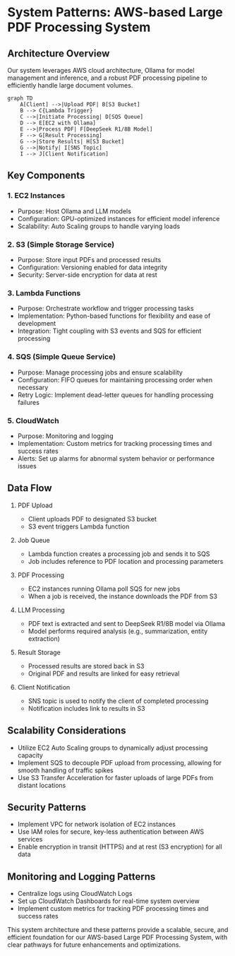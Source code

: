 # System Patterns: AWS-based Large PDF Processing System

## Architecture Overview
Our system leverages AWS cloud architecture, Ollama for model management and inference, and a robust PDF processing pipeline to efficiently handle large document volumes.

```mermaid
graph TD
    A[Client] -->|Upload PDF| B[S3 Bucket]
    B --> C{Lambda Trigger}
    C -->|Initiate Processing| D[SQS Queue]
    D --> E[EC2 with Ollama]
    E -->|Process PDF| F[DeepSeek R1/8B Model]
    F --> G[Result Processing]
    G -->|Store Results| H[S3 Bucket]
    G -->|Notify| I[SNS Topic]
    I --> J[Client Notification]
```

## Key Components

### 1. EC2 Instances
- Purpose: Host Ollama and LLM models
- Configuration: GPU-optimized instances for efficient model inference
- Scalability: Auto Scaling groups to handle varying loads

### 2. S3 (Simple Storage Service)
- Purpose: Store input PDFs and processed results
- Configuration: Versioning enabled for data integrity
- Security: Server-side encryption for data at rest

### 3. Lambda Functions
- Purpose: Orchestrate workflow and trigger processing tasks
- Implementation: Python-based functions for flexibility and ease of development
- Integration: Tight coupling with S3 events and SQS for efficient processing

### 4. SQS (Simple Queue Service)
- Purpose: Manage processing jobs and ensure scalability
- Configuration: FIFO queues for maintaining processing order when necessary
- Retry Logic: Implement dead-letter queues for handling processing failures

### 5. CloudWatch
- Purpose: Monitoring and logging
- Implementation: Custom metrics for tracking processing times and success rates
- Alerts: Set up alarms for abnormal system behavior or performance issues

## Data Flow

1. PDF Upload
   - Client uploads PDF to designated S3 bucket
   - S3 event triggers Lambda function

2. Job Queue
   - Lambda function creates a processing job and sends it to SQS
   - Job includes reference to PDF location and processing parameters

3. PDF Processing
   - EC2 instances running Ollama poll SQS for new jobs
   - When a job is received, the instance downloads the PDF from S3

4. LLM Processing
   - PDF text is extracted and sent to DeepSeek R1/8B model via Ollama
   - Model performs required analysis (e.g., summarization, entity extraction)

5. Result Storage
   - Processed results are stored back in S3
   - Original PDF and results are linked for easy retrieval

6. Client Notification
   - SNS topic is used to notify the client of completed processing
   - Notification includes link to results in S3

## Scalability Considerations
- Utilize EC2 Auto Scaling groups to dynamically adjust processing capacity
- Implement SQS to decouple PDF upload from processing, allowing for smooth handling of traffic spikes
- Use S3 Transfer Acceleration for faster uploads of large PDFs from distant locations

## Security Patterns
- Implement VPC for network isolation of EC2 instances
- Use IAM roles for secure, key-less authentication between AWS services
- Enable encryption in transit (HTTPS) and at rest (S3 encryption) for all data

## Monitoring and Logging Patterns
- Centralize logs using CloudWatch Logs
- Set up CloudWatch Dashboards for real-time system overview
- Implement custom metrics for tracking PDF processing times and success rates

This system architecture and these patterns provide a scalable, secure, and efficient foundation for our AWS-based Large PDF Processing System, with clear pathways for future enhancements and optimizations.
